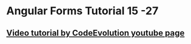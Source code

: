 # Angular Forms Tutorial 15 -27

## [Video tutorial by CodeEvolution youtube page](https://www.youtube.com/playlist?list=PLC3y8-rFHvwhwL-XH04cHOpJnkgRKykFi)
